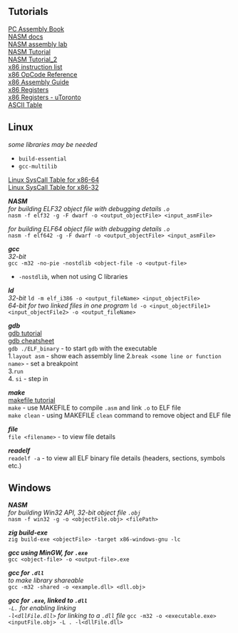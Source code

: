 ## Tutorials
[PC Assembly Book](https://pacman128.github.io/pcasm/) \
[NASM docs](https://www.nasm.us/xdoc/2.16.03/html/nasmdoc0.html) \
[NASM assembly lab](https://labs.bilimedtech.com/nasm/index.html) \
[NASM Tutorial](https://cratecode.com/info/nasm-tutorial) \
[NASM Tutorial_2](https://www.tutorialspoint.com/assembly_programming/index.htm) \
[x86 instruction list](https://en.wikipedia.org/wiki/X86_instruction_listings) \
[x86 OpCode Reference](http://ref.x86asm.net/) \
[x86 Assembly Guide](https://www.cs.virginia.edu/~evans/cs216/guides/x86.html) \
[x86 Registers](https://en.wikibooks.org/wiki/X86_Assembly/X86_Architecture) \
[x86 Registers - uToronto](https://www.eecg.utoronto.ca/~amza/www.mindsec.com/files/x86regs.html) \
[ASCII Table](https://www.ascii-code.com/)

## Linux
_some libraries may be needed_
- `build-essential`
- `gcc-multilib` 

[Linux SysCall Table for x86-64](https://blog.rchapman.org/posts/Linux_System_Call_Table_for_x86_64/) \
[Linux SysCall Table for x86-32](https://syscalls32.paolostivanin.com/)

_**NASM**_ \
_for building ELF32 object file with debugging details `.o`_ \
`nasm -f elf32 -g -F dwarf -o <output_objectFile> <input_asmFile>`

_for building ELF64 object file with debugging details `.o`_ \
`nasm -f elf642 -g -F dwarf -o <output_objectFile> <input_asmFile>`

_**gcc**_ \
_32-bit_ \
`gcc -m32 -no-pie -nostdlib <object-file -o <output-file>`
- `-nostdlib`, when not using C libraries

_**ld**_ \
_32-bit_
`ld -m elf_i386 -o <output_fileName> <input_objectFile>` \
_64-bit for two linked files in one program_
`ld -o <input_objectFile1> <input_objectFile2> -o <output_fileName>`

_**gdb**_ \
[gdb tutorial](https://www.gdbtutorial.com/gdb_commands) \
[gdb cheatsheet](https://gabriellesc.github.io/teaching/resources/GDB-cheat-sheet.pdf) \
`gdb ./ELF_binary` - to start `gdb` with the executable \
    1.`layout asm` - show each assembly line
    2.`break <some line or function name>` - set a breakpoint \
    3.`run` \
    4. `si` - step in

_**make**_ \
[makefile tutorial](https://makefiletutorial.com/) \
`make` - use MAKEFILE to compile `.asm` and link `.o` to  ELF file \
`make clean` - using MAKEFILE `clean` command to remove object and ELF file

_**file**_ \
`file <filename>` - to view file details

_**readelf**_ \
`readelf -a` - to view all ELF binary file details (headers, sections, symbols etc.)  


## Windows
_**NASM**_ \
_for building Win32 API, 32-bit object file `.obj`_ \
`nasm -f win32 -g -o <objectFile.obj> <filePath>`

_**zig build-exe**_ \
`zig build-exe <objectFile> -target x86-windows-gnu -lc`

_**gcc using MinGW, for `.exe`**_ \
`gcc <object-file> -o <output-file>.exe`

_**gcc for `.dll`**_ \
_to make library shareable_ \
`gcc -m32 -shared -o <example.dll> <dll.obj>`

_**gcc for `.exe`, linked to `.dll`**_ \
_`-L.` for enabling linking_ \
_`-l<dllFile.dll>` for linking to a `.dll` file_
`gcc -m32 -o <executable.exe> <inputFile.obj> -L . -l<dllFile.dll>`